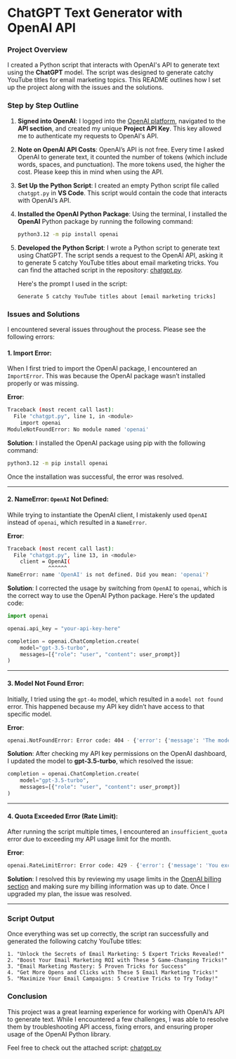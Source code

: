 # ChatGPT Text Generator with OpenAI API

### Project Overview
I created a Python script that interacts with OpenAI's API to generate text using the **ChatGPT** model. The script was designed to generate catchy YouTube titles for email marketing topics. This README outlines how I set up the project along with the issues and the solutions.

### Step by Step Outline

1. **Signed into OpenAI**:
   I logged into the [OpenAI platform](https://platform.openai.com/), navigated to the **API section**, and created my unique **Project API Key**. This key allowed me to authenticate my requests to OpenAI's API.

2. **Note on OpenAI API Costs**:
   OpenAI’s API is not free. Every time I asked OpenAI to generate text, it counted the number of tokens (which include words, spaces, and punctuation). The more tokens used, the higher the cost. Please keep this in mind when using the API.

3. **Set Up the Python Script**:
   I created an empty Python script file called `chatgpt.py` in **VS Code**. This script would contain the code that interacts with OpenAI’s API.

4. **Installed the OpenAI Python Package**:
   Using the terminal, I installed the **OpenAI** Python package by running the following command:
   ```bash
   python3.12 -m pip install openai
   ```

5. **Developed the Python Script**:
   I wrote a Python script to generate text using ChatGPT. The script sends a request to the OpenAI API, asking it to generate 5 catchy YouTube titles about email marketing tricks. You can find the attached script in the repository: [chatgpt.py](./chatgpt.py).

   Here's the prompt I used in the script:
   ```
   Generate 5 catchy YouTube titles about [email marketing tricks]
   ```

### Issues and Solutions

I encountered several issues throughout the process. Please see the following errors:

#### **1. Import Error**:
When I first tried to import the OpenAI package, I encountered an `ImportError`. This was because the OpenAI package wasn’t installed properly or was missing.

**Error**:
```bash
Traceback (most recent call last):
  File "chatgpt.py", line 1, in <module>
    import openai
ModuleNotFoundError: No module named 'openai'
```

**Solution**:
I installed the OpenAI package using pip with the following command:
```bash
python3.12 -m pip install openai
```
Once the installation was successful, the error was resolved.

---

#### **2. NameError: `OpenAI` Not Defined**:
While trying to instantiate the OpenAI client, I mistakenly used `OpenAI` instead of `openai`, which resulted in a `NameError`.

**Error**:
```bash
Traceback (most recent call last):
  File "chatgpt.py", line 13, in <module>
    client = OpenAI(
             ^^^^^^
NameError: name 'OpenAI' is not defined. Did you mean: 'openai'?
```

**Solution**:
I corrected the usage by switching from `OpenAI` to `openai`, which is the correct way to use the OpenAI Python package. Here's the updated code:
```python
import openai

openai.api_key = "your-api-key-here"

completion = openai.ChatCompletion.create(
    model="gpt-3.5-turbo",
    messages=[{"role": "user", "content": user_prompt}]
)
```

---

#### **3. Model Not Found Error**:
Initially, I tried using the `gpt-4o` model, which resulted in a `model not found` error. This happened because my API key didn’t have access to that specific model.

**Error**:
```bash
openai.NotFoundError: Error code: 404 - {'error': {'message': 'The model `gpt-4o` does not exist or you do not have access to it.'}}
```

**Solution**:
After checking my API key permissions on the OpenAI dashboard, I updated the model to **gpt-3.5-turbo**, which resolved the issue:
```python
completion = openai.ChatCompletion.create(
    model="gpt-3.5-turbo",
    messages=[{"role": "user", "content": user_prompt}]
)
```

---

#### **4. Quota Exceeded Error (Rate Limit)**:
After running the script multiple times, I encountered an `insufficient_quota` error due to exceeding my API usage limit for the month.

**Error**:
```bash
openai.RateLimitError: Error code: 429 - {'error': {'message': 'You exceeded your current quota, please check your plan and billing details.'}}
```

**Solution**:
I resolved this by reviewing my usage limits in the [OpenAI billing section](https://platform.openai.com/account/usage) and making sure my billing information was up to date. Once I upgraded my plan, the issue was resolved.

---

### Script Output

Once everything was set up correctly, the script ran successfully and generated the following catchy YouTube titles:

```
1. "Unlock the Secrets of Email Marketing: 5 Expert Tricks Revealed!"
2. "Boost Your Email Marketing ROI with These 5 Game-Changing Tricks!"
3. "Email Marketing Mastery: 5 Proven Tricks for Success"
4. "Get More Opens and Clicks with These 5 Email Marketing Tricks!"
5. "Maximize Your Email Campaigns: 5 Creative Tricks to Try Today!"
```

### Conclusion
This project was a great learning experience for working with OpenAI’s API to generate text. While I encountered a few challenges, I was able to resolve them by troubleshooting API access, fixing errors, and ensuring proper usage of the OpenAI Python library.

Feel free to check out the attached script: [chatgpt.py](./chatgpt.py)




